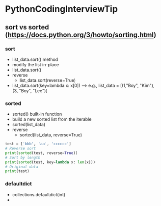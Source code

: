 # PythonCodingInterviewTip

## sort vs sorted  (https://docs.python.org/3/howto/sorting.html)

### sort
- list_data.sort() method
- modify the list in-place
- list_data.sort()
- reverse
  - list_data.sort(reverse=True)
- list_data.sort(key=lambda x: x[0]) --> e.g., list_data = [(1,"Boy", "Kim"), (3, "Boy", "Lee")]

### sorted
- sorted() built-in function
- build a new sorted list from the iterable
- sorted(list_data)
- reverse
  - sorted(list_data, reverse=True)  
```python
test = ['bbb', 'aa', 'cccccc']
# Reverse sort
print(sorted(test, reverse=True))
# Sort by length
print(sorted(test, key=lambda x: len(x)))
# Original data
print(test)
```


### defaultdict
  - collections.defaultdict(int)
  - 
  
  
  
